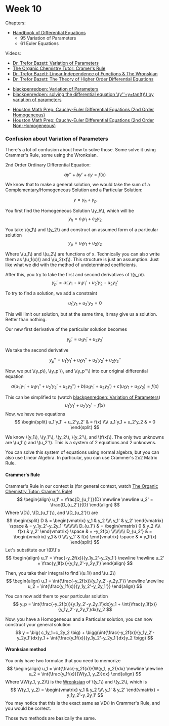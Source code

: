 # Week 10

Chapters:
- [Handbook of Differential Equations](https://annas-archive.org/md5/49f513e7bc62370eae64309c5d3309e7)
    - 95 Variation of Parameters
    - 61 Euler Equations

Videos:
- [Dr. Trefor Bazett: Variation of Parameters](https://youtube.com/watch?v=wSMad7QpaqE)
- [The Organic Chemistry Tutor: Cramer's Rule](https://youtube.com/watch?v=vXqlIOX2itM)
- [Dr. Trefor Bazett: Linear Independence of Functions & The Wronskian](https://youtube.com/watch?v=4z5aL3aGVQs)
- [Dr. Trefor Bazett: The Theory of Higher Order Differential Equations](https://youtube.com/watch?v=7vwDp94wEhg)
<!---->
- [blackpenredpen: Variation of Parameters](https://youtube.com/watch?v=BaK4Mkn1k1Y)
- [blackpenredpen:  solving the differential equation \\(y''+y=tan(t)\\) by variation of parameters](https://youtube.com/watch?v=H8DH7KwcuUQ)
<!---->
- [Houston Math Prep: Cauchy-Euler Differential Equations (2nd Order Homogeneous)](https://www.youtube.com/watch?v=ep7xoctAlEY)
- [Houston Math Prep: Cauchy-Euler Differential Equations (2nd Order Non-Homogeneous)](https://www.youtube.com/watch?v=KTx6KXcJwSA)

### Confusion about Variation of Parameters
There's a lot of confusion about how to solve those. Some solve it using Crammer's Rule, some using the Wronksian.

2nd Order Ordinary Differential Equation:

$$
ay′′+by′+cy=f(x)
$$

We know that to make a general solution, we would take the sum of a Complementary/Homogeneous Solution and a Particular Solution:

$$
y = y_h + y_p
$$

You first find the Homogeneous Solution \\(y_h\\), which will be
$$
y_h = c_1y_1+c_2y_2
$$

You take \\(y_1\\) and \\(y_2\\) and construct an assumed form of a particular solution
$$
y_p = u_1y_1 + u_2y_2
$$

Where \\(u_1\\) and \\(u_2\\) are functions of x. Technically you can also write them as \\(u_1(x)\\) and \\(u_2(x)\\). This structure is just an assumption. Just like what we did with the method of undetermined coefficients.

After this, you try to take the first and second derivatives of \\(y_p\\).
$$
y_p' = u_1'y_1 + u_1y_1' + u_2'y_2 + u_2y_2'
$$

To try to find a solution, we add a constraint

$$
u_1'y_1 + u_2'y_2 = 0
$$

This will limit our solution, but at the same time, it may give us a solution. Better than nothing.

Our new first derivative of the particular solution becomes

$$
y_p' = u_1y_1' + u_2y_2'
$$

We take the second derivative

$$
y_p'' = u_1'y_1' + u_1y_1'' + u_2'y_2' + u_2y_2''
$$

Now, we put \\(y_p\\), \\(y_p'\\), and \\(y_p''\\) into our original differential equation

$$
a\big(u_1'y_1' + u_1y_1'' + u_2'y_2' + u_2y_2''\big) + b\big(u_1y_1' + u_2y_2'\big) + c\big(u_1y_1 + u_2y_2\big)=f(x)
$$

This can be simplified to (watch [blackpenredpen: Variation of Parameters](https://youtube.com/watch?v=BaK4Mkn1k1Y))
$$
u_1'y_1' + u_2'y_2' = f(x)
$$
Now, we have two equations
$$
\begin{split}
u_1'y_1' + u_2'y_2' & = f(x) \\\\
u_1'y_1 + u_2'y_2 & = 0
\end{split}
$$

We know \\(y_1\\), \\(y_1'\\), \\(y_2\\), \\(y_2'\\), and \\(f(x)\\). The only two unknowns are \\(u_1'\\) and \\(u_2'\\). This is a system of 2 equations and 2 unknowns.

You can solve this system of equations using normal algebra, but you can also use Linear Algebra. In particular, you can use Crammer's 2x2 Matrix Rule.

#### Crammer's Rule
Crammer's Rule in our context is (for general context, watch [The Organic Chemistry Tutor: Cramer's Rule](https://youtube.com/watch?v=vXqlIOX2itM))
$$
\begin{align}
u_1' = \frac{D_{u_1'}}{D} \newline \newline
u_2' = \frac{D_{u_2'}}{D}
\end{align}
$$
Where \\(D\\), \\(D_{u_1'}\\), and \\(D_{u_2'}\\) are
$$
\begin{split}
D & = \begin{vmatrix} y_1 & y_2 \\\\ y_1' & y_2' \end{vmatrix} \space & = y_1y_2'-y_2y_1' \\\\\\\\\\
D_{u_1'} & = \begin{vmatrix} 0 & y_2 \\\\ f(x) & y_2' \end{vmatrix} \space & = -y_2f(x) \\\\\\\\\\
D_{u_2'} & = \begin{vmatrix} y_1 & 0 \\\\ y_1' & f(x) \end{vmatrix} \space & = y_1f(x)
\end{split}
$$
Let's substitute our \\(D\\)'s
$$
\begin{align}
u_1' = \frac{-y_2f(x)}{y_1y_2'-y_2y_1'} \newline \newline
u_2' = \frac{y_1f(x)}{y_1y_2'-y_2y_1'}
\end{align}
$$

Then, you take their integral to find \\(u_1\\) and \\(u_2\\)
$$
\begin{align}
u_1 = \int{\frac{-y_2f(x)}{y_1y_2'-y_2y_1'}} \newline \newline
u_2 = \int{\frac{y_1f(x)}{y_1y_2'-y_2y_1'}}
\end{align}
$$

You can now add them to your particular solution
$$
y_p = \int{\frac{-y_2f(x)}{y_1y_2'-y_2y_1'}dx}y_1 + \int{\frac{y_1f(x)}{y_1y_2'-y_2y_1'}dx}y_2
$$

Now, you have a Homogeneous and a Particular solution, you can now construct your general solution
$$
y = \big( c_1y_1+c_2y_2 \big) + \bigg(\int{\frac{-y_2f(x)}{y_1y_2'-y_2y_1'}dx}y_1 + \int{\frac{y_1f(x)}{y_1y_2'-y_2y_1'}dx}y_2 \bigg)
$$

#### Wronksian method
You only have two formulae that you need to memorize
$$
\begin{align}
u_1 = \int{\frac{-y_2f(x)}{W(y_1, y_2)}dx} \newline \newline
u_2 = \int{\frac{y_1f(x)}{W(y_1, y_2)}dx}
\end{align}
$$
Where \\(W(y_1, y_2)\\) is the [Wronksian](https://en.wikipedia.org/wiki/Wronskian) of \\(y_1\\) and \\(y_2\\), which is
$$
W(y_1, y_2) = \begin{vmatrix} y_1 & y_2 \\\\ y_1' & y_2' \end{vmatrix}  = y_1y_2'-y_2y_1'
$$
You may notice that this is the exact same as \\(D\\) in Crammer's Rule, and you would be correct.

Those two methods are basically the same.